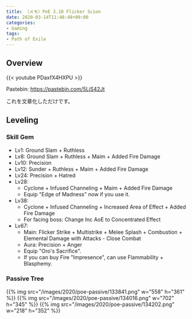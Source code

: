 ```yaml
---
title: （メモ）PoE 3.10 Flicker Scion
date: 2020-03-14T11:48:48+09:00
categories:
- Gaming
tags:
- Path of Exile
---
```


## Overview
{{< youtube PDaxfX4HXPU >}}

Pastebin: https://pastebin.com/5LjS42Jt

これを文章化しただけです。

## Leveling

### Skill Gem

- Lv1: Ground Slam &#x2b; Ruthless
- Lv8: Ground Slam &#x2b; Ruthless &#x2b; Maim &#x2b; Added Fire Damage
- Lv10: Precision
- Lv12: Sunder &#x2b; Ruthless &#x2b; Maim &#x2b; Added Fire Damage
- Lv24: Precision &#x2b; Hatred
- Lv28: 
  - Cyclone &#x2b; Infused Channeling &#x2b; Maim &#x2b; Added Fire Damage
  - Equip "Edge of Madness" now if you use it.
- Lv38: 
  - Cyclone &#x2b; Infused Channeling &#x2b; Increased Area of Effect &#x2b; Added Fire Damage
  - For facing boss: Change Inc AoE to Concentrated Effect
- Lv67:
  - Main: Flicker Strike &#x2b; Multistrike &#x2b; Melee Splash &#x2b; Combustion &#x2b; Elemental Damage with Attacks - Close Combat
  - Aura: Precision &#x2b; Anger
  - Equip "Oro's Sacrifice".
  - If you can buy Fire "Impresence", can use Flammability &#x2b; Blasphemy.

### Passive Tree

{{% img src="/images/2020/poe-passive/133841.png" w="558" h="361" %}}
{{% img src="/images/2020/poe-passive/134016.png" w="702" h="345" %}}
{{% img src="/images/2020/poe-passive/134202.png" w="218" h="352" %}}
